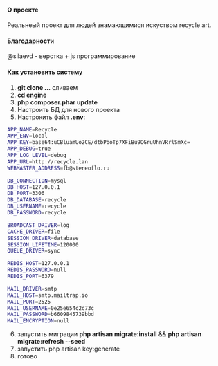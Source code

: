 #### О проекте
Реальнеый проект для людей знамающимися искуством recycle art. 

#### Благодарности
@silaevd  - верстка + js программирование

#### Как установить систему

1) **git clone ...** сливаем
2) **cd engine** 
3) **php composer.phar update**
4) Настроить БД для нового проекта
5) Настрокить файл **.env**:

``` bash
APP_NAME=Recycle
APP_ENV=local
APP_KEY=base64:uCBluamUo2CE/dtbPboTp7XFiBu9OGruUhnVRrlSmXc=
APP_DEBUG=true
APP_LOG_LEVEL=debug
APP_URL=http://recycle.lan
WEBMASTER_ADDRESS=fb@stereoflo.ru

DB_CONNECTION=mysql
DB_HOST=127.0.0.1
DB_PORT=3306
DB_DATABASE=recycle
DB_USERNAME=recycle
DB_PASSWORD=recycle

BROADCAST_DRIVER=log
CACHE_DRIVER=file
SESSION_DRIVER=database
SESSION_LIFETIME=120000
QUEUE_DRIVER=sync

REDIS_HOST=127.0.0.1
REDIS_PASSWORD=null
REDIS_PORT=6379

MAIL_DRIVER=smtp
MAIL_HOST=smtp.mailtrap.io
MAIL_PORT=2525
MAIL_USERNAME=0e25e654c2c73c
MAIL_PASSWORD=b6609845739bbd
MAIL_ENCRYPTION=null
```

6) запустить миграции **php artisan migrate:install** && **php artisan migrate:refresh --seed**
7) запустить php artisan key:generate
8) готово 